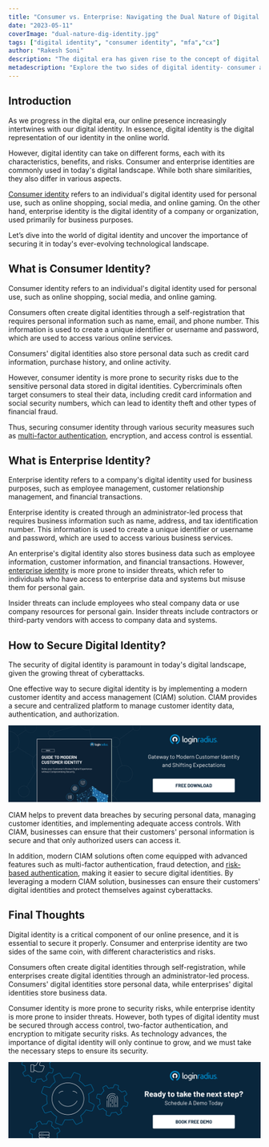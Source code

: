 ```yaml
---
title: "Consumer vs. Enterprise: Navigating the Dual Nature of Digital Identity"
date: "2023-05-11"
coverImage: "dual-nature-dig-identity.jpg"
tags: ["digital identity", "consumer identity", "mfa","cx"]
author: "Rakesh Soni"
description: "The digital era has given rise to the concept of digital identity, the digital representation of our identity online. Consumer and enterprise identities are commonly used in today's digital landscape. In this blog, we dive into the world of digital identity, uncover the importance of securing it, and explore the differences and similarities between consumer and enterprise identity."
metadescription: "Explore the two sides of digital identity- consumer and enterprise. Learn how to secure your digital identity in today's modern landscape with a CIAM solution."
---
```

## Introduction

As we progress in the digital era, our online presence increasingly intertwines with our digital identity. In essence, digital identity is the digital representation of our identity in the online world.

However, digital identity can take on different forms, each with its characteristics, benefits, and risks. Consumer and enterprise identities are commonly used in today's digital landscape. While both share similarities, they also differ in various aspects. 

[Consumer identity](https://www.loginradius.com/blog/growth/how-consumer-identity-influence-brand-recognizability/) refers to an individual's digital identity used for personal use, such as online shopping, social media, and online gaming. On the other hand, enterprise identity is the digital identity of a company or organization, used primarily for business purposes.

Let’s dive into the world of digital identity and uncover the importance of securing it in today's ever-evolving technological landscape.

## What is Consumer Identity?

Consumer identity refers to an individual's digital identity used for personal use, such as online shopping, social media, and online gaming. 

Consumers often create digital identities through a self-registration that requires personal information such as name, email, and phone number. This information is used to create a unique identifier or username and password, which are used to access various online services.

Consumers' digital identities also store personal data such as credit card information, purchase history, and online activity.

However, consumer identity is more prone to security risks due to the sensitive personal data stored in digital identities. Cybercriminals often target consumers to steal their data, including credit card information and social security numbers, which can lead to identity theft and other types of financial fraud. 

Thus, securing consumer identity through various security measures such as [multi-factor authentication](https://www.loginradius.com/multi-factor-authentication/), encryption, and access control is essential.

## What is Enterprise Identity?

Enterprise identity refers to a company's digital identity used for business purposes, such as employee management, customer relationship management, and financial transactions. 

Enterprise identity is created through an administrator-led process that requires business information such as name, address, and tax identification number. This information is used to create a unique identifier or username and password, which are used to access various business services. 

An enterprise's digital identity also stores business data such as employee information, customer information, and financial transactions. However, [enterprise identity](https://www.loginradius.com/blog/identity/ciam-role-enterprise-decision-making/) is more prone to insider threats, which refer to individuals who have access to enterprise data and systems but misuse them for personal gain. 

Insider threats can include employees who steal company data or use company resources for personal gain. Insider threats include contractors or third-party vendors with access to company data and systems.

## How to Secure Digital Identity? 

The security of digital identity is paramount in today's digital landscape, given the growing threat of cyberattacks. 

One effective way to secure digital identity is by implementing a modern customer identity and access management (CIAM) solution. CIAM provides a secure and centralized platform to manage customer identity data, authentication, and authorization. 

[![GD-Mod-Cus-Identity](GD-Mod-Cus-Identity.png)](https://www.loginradius.com/resource/guide-to-modern-customer-identity/)

CIAM helps to prevent data breaches by securing personal data, managing customer identities, and implementing adequate access controls. With CIAM, businesses can ensure that their customers' personal information is secure and that only authorized users can access it. 

In addition, modern CIAM solutions often come equipped with advanced features such as multi-factor authentication, fraud detection, and [risk-based authentication](https://www.loginradius.com/blog/identity/risk-based-authentication/), making it easier to secure digital identities. By leveraging a modern CIAM solution, businesses can ensure their customers' digital identities and protect themselves against cyberattacks.

## Final Thoughts 

Digital identity is a critical component of our online presence, and it is essential to secure it properly. Consumer and enterprise identity are two sides of the same coin, with different characteristics and risks.

Consumers often create digital identities through self-registration, while enterprises create digital identities through an administrator-led process. Consumers' digital identities store personal data, while enterprises' digital identities store business data. 

Consumer identity is more prone to security risks, while enterprise identity is more prone to insider threats. However, both types of digital identity must be secured through access control, two-factor authentication, and encryption to mitigate security risks. As technology advances, the importance of digital identity will only continue to grow, and we must take the necessary steps to ensure its security.

[![book-a-demo-loginradius](../../assets/book-a-demo-loginradius.png)](https://www.loginradius.com/book-a-demo/)